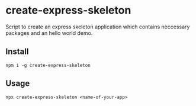 # create-express-skeleton

Script to create an express skeleton application which contains neccessary packages and an hello world demo.

## Install

```
npm i -g create-express-skeleton
```

## Usage

```
npx create-express-skeleton <name-of-your-app>
```
